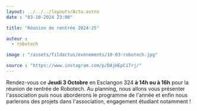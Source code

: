 ```yaml
---
layout: ../../../layouts/Actu.astro
date : "03-10-2024 23:00"

title: "Réunion de rentrée 2024-25"

auteur :
  - robotech

image : "/assets/fildactus/evenements/10-03-robotech.jpg"

source : "https://www.instagram.com/p/DAjHEpCiTrj/"
---
```


Rendez-vous ce __Jeudi 3 Octobre__  en Esclangon 324 __à 14h ou à 16h__ pour la réunion de rentrée de Robotech. Au planning, nous allons vous présenter l'association puis nous aborderons le programme de l'année et enfin nous parlerons des projets dans l'association, engagement étudiant notamment !